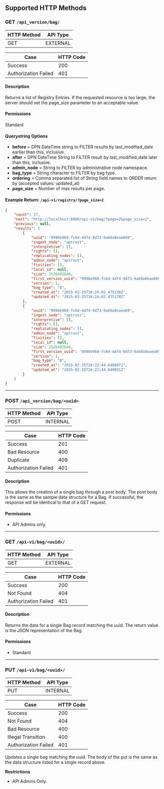 ## Supported HTTP Methods

### GET `/api_version/bag/`

|HTTP Method|API Type|
|--------|-----------|
|GET|EXTERNAL|

|Case|HTTP Code|
|----|---------|
|Success|200|
|Authorization Failed|401|

#### Description

Returns a list of Registry Entries.  If the requested resource is too large, the server should
set the page_size parameter to an acceptable value.

#### Permissions
Standard

#### Querystring Options

* **before** = DPN DateTime string to FILTER results by last_modified_date earlier than this, inclusive.
* **after** = DPN DateTime String to FILTER result by last_modified_date later than this, inclusive.
* **admin_node** = String to FILTER by administrative node namespace.
* **bag_type** = String character to FILTER by bag type.
* **ordering** = Comma separated list of String field names to ORDER return by (accepted values: updated_at)
* **page_size** = Number of max results per page.

#### Example Return: `/api-v1/registry/?page_size=2`
```json
{
    "count": 27,
    "next": "http://localhost:8000/api-v1/bag/?page=2&page_size=2",
    "previous": null,
    "results": [
        {
            "uuid": "9998e960-fc6d-44f4-9d73-9a60a8eae609",
            "ingest_node": "aptrust",
            "interpretive": [],
            "rights": [],
            "replicating_nodes": [],
            "admin_node": "aptrust",
            "fixities": [],
            "local_id": null,
            "size": 2526492640,
            "first_version_uuid": "9998e960-fc6d-44f4-9d73-9a60a8eae609",
            "version": 1,
            "bag_type": "D",
            "created_at": "2015-02-25T16:24:02.475138Z",
            "updated_at": "2015-02-25T16:24:02.475178Z"
        },
        {
            "uuid": "9998e960-fc6d-44f4-9d73-9a60a8eaea09",
            "ingest_node": "aptrust",
            "interpretive": [],
            "rights": [],
            "replicating_nodes": [],
            "admin_node": "aptrust",
            "fixities": [],
            "local_id": null,
            "size": 2526492640,
            "first_version_uuid": "9998e960-fc6d-44f4-9d73-9a60a8eaea09",
            "version": 1,
            "bag_type": "D",
            "created_at": "2015-02-25T16:22:44.648807Z",
            "updated_at": "2015-02-25T16:22:44.649091Z"
        }
    ]
}
```

---
### POST `/api_version/bag/<uuid>`

|HTTP Method|API Type|
|--------|-----------|
|POST|INTERNAL|

|Case|HTTP Code|
|----|---------|
|Success|201|
|Bad Resource|400|
|Duplicate|409|
|Authorization Failed|401|

#### Description

This allows the creation of a single bag through a post body.  The post body is the same as the sample data structure for a Bag.  If successful, the response will be identical to that of a GET request.

#### Permissions
* API Admins only.

---
### GET `/api-v1/bag/<uuid>/`

|HTTP Method|API Type|
|--------|-----------|
|GET|EXTERNAL|

|Case|HTTP Code|
|----|---------|
|Success|200|
|Not Found|404|
|Authorization Failed|401|

#### Description

Returns the data for a single Bag record matching the uuid.  The return value is the JSON representation of the Bag.

#### Permissions
* Standard

---
### PUT `/api-v1/bag/<uuid>/`

|HTTP Method|API Type|
|--------|-----------|
|PUT|INTERNAL|

|Case|HTTP Code|
|----|---------|
|Success|200|
|Not Found|404|
|Bad Resource|400|
|Illegal Transition|400|
|Authorization Failed|401|

Updates a single bag matching the uuid.  The body of the put is the same as the data structure listed for a single record above.

**Restrictions**
* API Admins Only.
